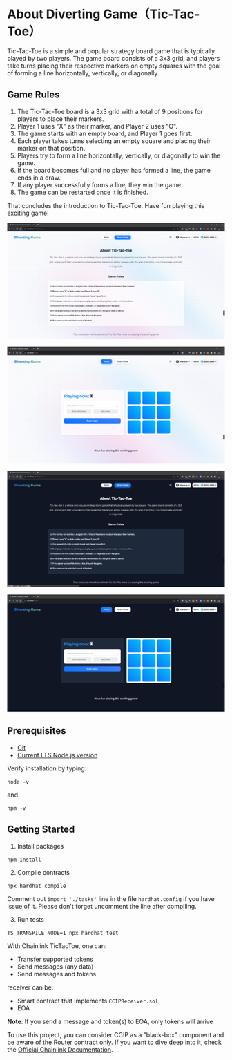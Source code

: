 # About Diverting Game（Tic-Tac-Toe）

Tic-Tac-Toe is a simple and popular strategy board game that is typically played by two players. The game board consists of a 3x3 grid, and players take turns placing their respective markers on empty squares with the goal of forming a line horizontally, vertically, or diagonally.

## Game Rules

1. The Tic-Tac-Toe board is a 3x3 grid with a total of 9 positions for players to place their markers.
2. Player 1 uses "X" as their marker, and Player 2 uses "O".
3. The game starts with an empty board, and Player 1 goes first.
4. Each player takes turns selecting an empty square and placing their marker on that position.
5. Players try to form a line horizontally, vertically, or diagonally to win the game.
6. If the board becomes full and no player has formed a line, the game ends in a draw.
7. If any player successfully forms a line, they win the game.
8. The game can be restarted once it is finished.
 

That concludes the introduction to Tic-Tac-Toe. Have fun playing this exciting game!

![image](img/white-about.png)

![image](img/white-home.png)

![image](img/dark-about.png)

![image](img/dark-home.png)

## Prerequisites

- [Git](https://git-scm.com/book/en/v2/Getting-Started-Installing-Git)
- [Current LTS Node.js version](https://nodejs.org/en/about/releases/)

Verify installation by typing:

```shell
node -v
```

and

```shell
npm -v
```

## Getting Started

1. Install packages

```
npm install
```

2. Compile contracts

```
npx hardhat compile
```
Comment out `import './tasks'` line in the file `hardhat.config` if you have issue of it. Please don't forget uncomment the line after compiling.

3. Run tests

```
TS_TRANSPILE_NODE=1 npx hardhat test
```

With Chainlink TicTacToe, one can:

- Transfer supported tokens
- Send messages (any data)
- Send messages and tokens

 receiver can be:

- Smart contract that implements `CCIPReceiver.sol`
- EOA

**Note**: If you send a message and token(s) to EOA, only tokens will arrive

To use this project, you can consider CCIP as a "black-box" component and be aware of the Router contract only. If you want to dive deep into it, check the [Official Chainlink Documentation](docs.chain.link).
 
